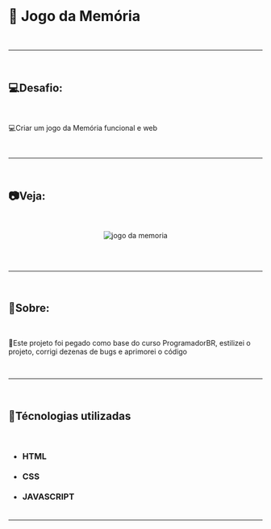 <br>
<h1>🎴 Jogo da Memória</h1>
<br>
<hr>
<br>
<h2>💻Desafio:</h2>
<br>
<p>💻Criar um jogo da Memória funcional e web</p>
<br>
<hr>
<br>
<h2>📷Veja:</h2>
<br>
<div align="center">

![jogo da memoria](https://user-images.githubusercontent.com/104699555/181033981-4bf74c0c-c845-4002-a819-4e17f4685dd4.gif)

<br> <br>
</div>
<hr>
<br>
<h2>📜Sobre:</h2>
<br>
<p>📜Este projeto foi pegado como base do curso ProgramadorBR, estilizei o projeto, corrigi dezenas de bugs e aprimorei o código</p>
<br>
<hr>
<br>
<h2>🚀Técnologias utilizadas</h2>
<br>
<h3>
<ul>
<li>HTML</li>
<br>
<li>CSS</li>
<br>
<li>JAVASCRIPT</li>
<br>
</ul>
</h3>
<hr>

